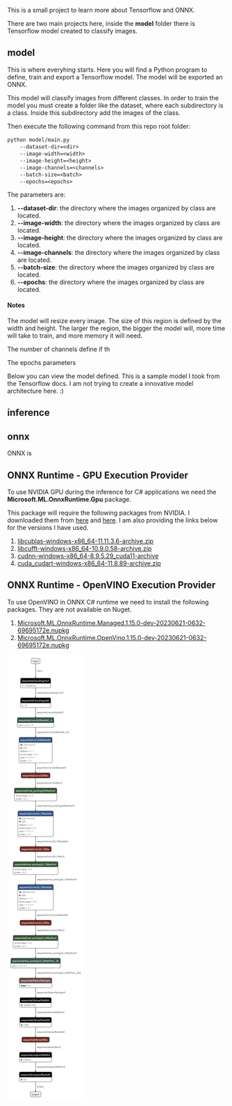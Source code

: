 This is a small project to learn more about Tensorflow and ONNX.

There are two main projects here, inside the **model** folder there is Tensorflow model created to classify images. 



## model

This is where everyhing starts. Here you will find a Python program to define, train and export a Tensorflow model.
The model will be exported an ONNX.

This model will classify images from different classes. In order to train the model you must create a folder like the dataset, where each subdirectory is a class. Inside this subdirectory add the images of the class.

Then execute the following command from this repo root folder:

```
python model/main.py 
    --dataset-dir=<dir> 
    --image-width=<width> 
    --image-height=<height> 
    --image-channels=<channels> 
    --batch-size=<batch> 
    --epochs=<epochs>
```

The parameters are:
1. **--dataset-dir**: the directory where the images organized by class are located.
2. **--image-width**: the directory where the images organized by class are located.
3. **--image-height**: the directory where the images organized by class are located.
4. **--image-channels**: the directory where the images organized by class are located.
5. **--batch-size**: the directory where the images organized by class are located.
1. **--epochs**: the directory where the images organized by class are located.

#### Notes

The model will resize every image. The size of this region is defined by the width and height. The larger the region, the bigger the model will, more time will take to train, and more memory it will need.

The number of channels define if th

The epochs parameters 

Below you can view the model defined. This is a sample model I took from the Tensorflow docs. I am not trying to create a innovative model architecture here. :)



## inference

## onnx

ONNX is

## ONNX Runtime - GPU Execution Provider

To use NVIDIA GPU during the inference for C# applications we need the **Microsoft.ML.OnnxRuntime.Gpu** package.

This package will require the following packages from NVIDIA. I downloaded them from [here](https://developer.download.nvidia.com/compute/cuda/redist/) and [here](https://developer.nvidia.com/rdp/cudnn-download). I am also providing the links below for the versions I have used.

1. [libcublas-windows-x86_64-11.11.3.6-archive.zip](https://developer.download.nvidia.com/compute/cuda/redist/libcublas/windows-x86_64/libcublas-windows-x86_64-11.11.3.6-archive.zip)
2. [libcufft-windows-x86_64-10.9.0.58-archive.zip](https://developer.download.nvidia.com/compute/cuda/redist/libcufft/windows-x86_64/libcufft-windows-x86_64-10.9.0.58-archive.zip)
3. [cudnn-windows-x86_64-8.9.5.29_cuda11-archive](https://developer.nvidia.com/downloads/compute/cudnn/secure/8.9.5/local_installers/11.x/cudnn-windows-x86_64-8.9.5.29_cuda11-archive.zip/)
4. [cuda_cudart-windows-x86_64-11.8.89-archive.zip](https://developer.download.nvidia.com/compute/cuda/redist/cuda_cudart/windows-x86_64/cuda_cudart-windows-x86_64-11.8.89-archive.zip)

## ONNX Runtime - OpenVINO Execution Provider

To use OpenVINO in ONNX C# runtime we need to install the following packages. They are not available on Nuget.

1. [Microsoft.ML.OnnxRuntime.Managed.1.15.0-dev-20230621-0632-69695172e.nupkg](https://github.com/intel/onnxruntime/releases/download/v5.0.0/Microsoft.ML.OnnxRuntime.Managed.1.15.0-dev-20230621-0632-69695172e.nupkg)
2. [Microsoft.ML.OnnxRuntime.OpenVino.1.15.0-dev-20230621-0632-69695172e.nupkg](https://github.com/intel/onnxruntime/releases/download/v5.0.0/Microsoft.ML.OnnxRuntime.OpenVino.1.15.0-dev-20230621-0632-69695172e.nupkg)


![aa](./assets/model.png)
